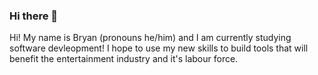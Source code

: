 ### Hi there 👋

<!--
**BryFryTheBryGuy/BryFryTheBryGuy** is a ✨ _special_ ✨ repository because its `README.md` (this file) appears on your GitHub profile.

Here are some ideas to get you started:

- 🔭 I’m currently working on ...
- 🌱 I’m currently learning ...
- 👯 I’m looking to collaborate on ...
- 🤔 I’m looking for help with ...
- 💬 Ask me about ...
- 📫 How to reach me: ...
- 😄 Pronouns: ...
- ⚡ Fun fact: ...
-->

Hi! My name is Bryan (pronouns he/him) and I am currently studying software devleopment! 
I hope to use my new skills to build tools that will benefit the entertainment industry and it's labour force.
